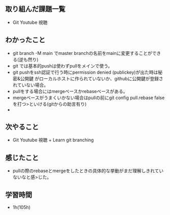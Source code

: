 ## 取り組んだ課題一覧
- Git Youtube 視聴
## わかったこと
- git branch -M main でmaster branchの名前をmainに変更することができる(逆も然り)
- git では基本的pushは使わずpullをメインで使う。
- git pushをssh認証で行う時にpermission denied (publickey)が出た時は秘密&公開鍵
がローカルホストに作られていないか、githubに公開鍵が登録されていない場合。
- pullをする場合にはmergeベースかrebaseベースがある。
- mergeベースがうまくいかない場合はpullの前にgit config pull.rebase falseを打つ>といける(gitからの助言有り)
- 
## 次やること
- Git Youtube 視聴 + Learn git branching
## 感じたこと
- pullの際のrebaseとmergeをしたときの具体的な挙動がまだ理解しきれていないなと感>じた。
## 学習時間
- 1h(105h)

